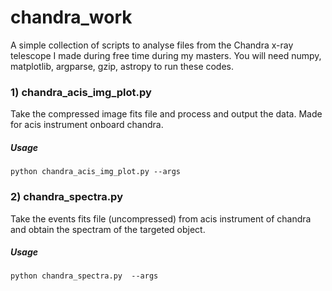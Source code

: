 # chandra_work
A simple collection of scripts to analyse files from the Chandra x-ray telescope I made during free time during my masters.
You will need numpy, matplotlib, argparse, gzip, astropy to run these codes.

### 1) chandra_acis_img_plot.py
Take the compressed image fits file and process and output the data. Made for acis instrument onboard chandra. 
<br />
##### Usage
 `python chandra_acis_img_plot.py --args`
 
### 2) chandra_spectra.py 
Take the events fits file (uncompressed) from acis instrument of chandra and obtain the spectram of the targeted object.
<br />
##### Usage
`python chandra_spectra.py  --args`
